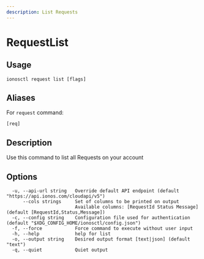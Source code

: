 ```yaml
---
description: List Requests
---
```


# RequestList

## Usage

```text
ionosctl request list [flags]
```

## Aliases

For `request` command:
```text
[req]
```

## Description

Use this command to list all Requests on your account

## Options

```text
  -u, --api-url string   Override default API endpoint (default "https://api.ionos.com/cloudapi/v5")
      --cols strings     Set of columns to be printed on output 
                         Available columns: [RequestId Status Message] (default [RequestId,Status,Message])
  -c, --config string    Configuration file used for authentication (default "$XDG_CONFIG_HOME/ionosctl/config.json")
  -f, --force            Force command to execute without user input
  -h, --help             help for list
  -o, --output string    Desired output format [text|json] (default "text")
  -q, --quiet            Quiet output
```

